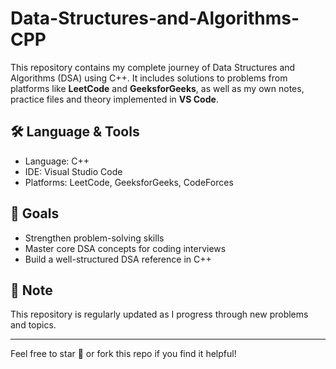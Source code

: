 
# Data-Structures-and-Algorithms-CPP

This repository contains my complete journey of Data Structures and Algorithms (DSA) using C++. It includes solutions to problems from platforms like **LeetCode** and **GeeksforGeeks**, as well as my own notes, practice files and theory implemented in **VS Code**.

## 🛠 Language & Tools

- Language: C++
- IDE: Visual Studio Code
- Platforms: LeetCode, GeeksforGeeks, CodeForces

## 🚀 Goals

- Strengthen problem-solving skills
- Master core DSA concepts for coding interviews
- Build a well-structured DSA reference in C++

## 📌 Note

This repository is regularly updated as I progress through new problems and topics.

---

Feel free to star 🌟 or fork this repo if you find it helpful!
